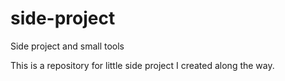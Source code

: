 side-project
============

Side project and small tools

This is a repository for little side project I created along the way.
